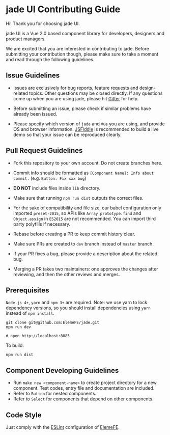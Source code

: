 # jade UI Contributing Guide

Hi! Thank you for choosing jade UI.

jade UI is a Vue 2.0 based component library for developers, designers and product managers.

We are excited that you are interested in contributing to jade. Before submitting your contribution though, please make sure to take a moment and read through the following guidelines.

## Issue Guidelines

- Issues are exclusively for bug reports, feature requests and design-related topics. Other questions may be closed directly. If any questions come up when you are using jade, please hit [Gitter](https://gitter.im/jade-en/Lobby) for help.

- Before submitting an issue, please check if similar problems have already been issued.

- Please specify which version of `jade` and `Vue` you are using, and provide OS and browser information. [JSFiddle](https://jsfiddle.net/) is recommended to build a live demo so that your issue can be reproduced clearly.

## Pull Request Guidelines

- Fork this repository to your own account. Do not create branches here.

- Commit info should be formatted as `[Component Name]: Info about commit.` (e.g. `Button: Fix xxx bug`)

- **DO NOT** include files inside `lib` directory.

- Make sure that running `npm run dist` outputs the correct files.

- For the sake of compatibility and file size, our babel configuration only imported `preset-2015`, so APIs like `Array.prototype.find` and `Object.assign` in `ES2015` are not recommended. You can import third party polyfills if necessary.

- Rebase before creating a PR to keep commit history clear.

- Make sure PRs are created to `dev` branch instead of `master` branch.

- If your PR fixes a bug, please provide a description about the related bug.

- Merging a PR takes two maintainers: one approves the changes after reviewing, and then the other reviews and merges.

## Prerequisites
`Node.js 4+`, `yarn` and `npm 3+` are required. Note: we use yarn to lock dependency versions, so you should install dependencies using `yarn` instead of `npm install`.
```shell
git clone git@github.com:ElemeFE/jade.git
npm run dev

# open http://localhost:8085
```

To build:

```shell
npm run dist
```

## Component Developing Guidelines
- Run `make new <component-name>` to create project directory for a new component. Test codes, entry file and documentation are included.
- Refer to `Button` for nested components.
- Refer to `Select` for components that depend on other components.

## Code Style
Just comply with the [ESLint](https://github.com/ElemeFE/eslint-config-elemefe) configuration of [ElemeFE](https://github.com/elemefe).
